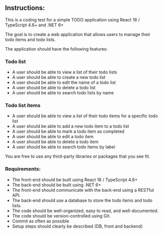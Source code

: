 ## Instructions:

This is a coding test for a simple TODO application using React 18 / TypeScript 4.6+ and .NET 6+

The goal is to create a web application that allows users to manage their todo items and todo lists.

The application should have the following features:

### Todo list
- A user should be able to view a list of their todo lists
- A user should be able to create a new todo list
- A user should be able to edit the name of a todo list
- A user should be able to delete a todo list
- A user should be able to search todo lists by name

### Todo list items
- A user should be able to view a list of their todo items for a specific todo list
- A user should be able to add a new todo item to a todo list
- A user should be able to mark a todo item as completed
- A user should be able to edit a todo item
- A user should be able to delete a todo item
- A user should be able to search todo items by label

You are free to use any third-party libraries or packages that you see fit.

### Requirements:

- The front-end should be built using React 18 / TypeScript 4.6+
- The back-end should be built using .NET 6+
- The front-end should communicate with the back-end using a RESTful API.
- The back-end should use a database to store the todo items and todo lists.
- The code should be well-organized, easy to read, and well-documented.
- The code should be version-controlled using Git.
- Commit as often as possible
- Setup steps should clearly be described (DB, front and backend)
